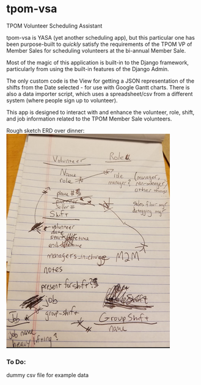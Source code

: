 # tpom-vsa
TPOM Volunteer Scheduling Assistant

tpom-vsa is YASA (yet another scheduling app), but this particular one has been purpose-built to _quickly_ satisfy 
the requirements of the TPOM VP of Member Sales for scheduling volunteers at the bi-annual Member Sale.

Most of the magic of this application is built-in to the Django framework, particularly from using the built-in features of the Django Admin.

The only custom code is the View for getting a JSON representation of the shifts from the Date selected - for use with Google Gantt charts.
There is also a data importer script, which uses a spreadsheet/csv from a different system (where people sign up to volunteer).

This app is designed to interact with and enhance the volunteer, role, shift, and job information related to the TPOM Member Sale volunteers.

Rough sketch ERD over dinner:
![alt tag](image.png)

### To Do:
dummy csv file for example data
